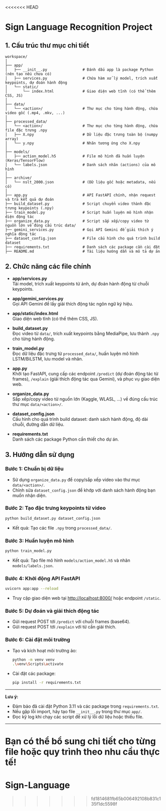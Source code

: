 <<<<<<< HEAD
# Sign Language Recognition Project

## 1. Cấu trúc thư mục chi tiết

```
workspace/
│
├── app/
│   ├── __init__.py                # Đánh dấu app là package Python (nên tạo nếu chưa có)
│   ├── services.py                # Chứa hàm xử lý model, trích xuất keypoints, dự đoán hành động
│   └── static/
│       └── index.html             # Giao diện web tĩnh (có thể thêm CSS, JS)
│
├── data/
│   └── <action>/                  # Thư mục cho từng hành động, chứa video gốc (.mp4, .mkv, ...)
│
├── processed_data/
│   └── <action>/                  # Thư mục cho từng hành động, chứa file đặc trưng .npy
│   ├── X.npy                      # Dữ liệu đặc trưng toàn bộ (numpy array)
│   └── y.npy                      # Nhãn tương ứng cho X.npy
│
├── models/
│   ├── action_model.h5            # File mô hình đã huấn luyện (Keras/TensorFlow)
│   └── labels.json                # Danh sách nhãn (actions) của mô hình
│
├── archive/
│   └── nslt_2000.json             # (Dữ liệu gốc hoặc metadata, nếu có)
│
├── app.py                         # API FastAPI chính, nhận request và trả kết quả dự đoán
├── build_dataset.py               # Script chuyển video thành đặc trưng keypoints (.npy)
├── train_model.py                 # Script huấn luyện mô hình nhận diện động tác
├── organize_data.py               # Script sắp xếp/copy video từ nguồn lớn về đúng cấu trúc data/
├── gemini_services.py             # Gọi API Gemini để giải thích ý nghĩa động tác
├── dataset_config.json            # File cấu hình cho quá trình build dataset
├── requirements.txt               # Danh sách các package cần cài đặt
├── README.md                      # Tài liệu hướng dẫn và mô tả dự án
```

## 2. Chức năng các file chính

- **app/services.py**  
  Tải model, trích xuất keypoints từ ảnh, dự đoán hành động từ chuỗi keypoints.

- **app/gemini_services.py**  
  Gọi API Gemini để lấy giải thích động tác ngôn ngữ ký hiệu.

- **app/static/index.html**  
  Giao diện web tĩnh (có thể thêm CSS, JS).

- **build_dataset.py**  
  Đọc video từ `data/`, trích xuất keypoints bằng MediaPipe, lưu thành `.npy` cho từng hành động.

- **train_model.py**  
  Đọc dữ liệu đặc trưng từ `processed_data/`, huấn luyện mô hình LSTM/BiLSTM, lưu model và nhãn.

- **app.py**  
  Khởi tạo FastAPI, cung cấp các endpoint `/predict` (dự đoán động tác từ frames), `/explain` (giải thích động tác qua Gemini), và phục vụ giao diện web.

- **organize_data.py**  
  Sắp xếp/copy video từ nguồn lớn (Kaggle, WLASL, ...) về đúng cấu trúc thư mục `data/<action>/`.

- **dataset_config.json**  
  Cấu hình cho quá trình build dataset: danh sách hành động, độ dài chuỗi, đường dẫn dữ liệu.

- **requirements.txt**  
  Danh sách các package Python cần thiết cho dự án.

## 3. Hướng dẫn sử dụng

### Bước 1: Chuẩn bị dữ liệu
- Sử dụng `organize_data.py` để copy/sắp xếp video vào thư mục `data/<action>/`.
- Chỉnh sửa `dataset_config.json` để khớp với danh sách hành động bạn muốn nhận diện.

### Bước 2: Tạo đặc trưng keypoints từ video
```sh
python build_dataset.py dataset_config.json
```
- Kết quả: Tạo các file `.npy` trong `processed_data/`.

### Bước 3: Huấn luyện mô hình
```sh
python train_model.py
```
- Kết quả: Tạo file mô hình `models/action_model.h5` và nhãn `models/labels.json`.

### Bước 4: Khởi động API FastAPI
```sh
uvicorn app:app --reload
```
- Truy cập giao diện web tại [http://localhost:8000/](http://localhost:8000/) hoặc endpoint `/static`.

### Bước 5: Dự đoán và giải thích động tác
- Gửi request POST tới `/predict` với chuỗi frames (base64).
- Gửi request POST tới `/explain` với từ cần giải thích.

### Bước 6: Cài đặt môi trường
- Tạo và kích hoạt môi trường ảo:
  ```sh
  python -m venv venv
  .\venv\Scripts\activate
  ```
- Cài đặt các package:
  ```sh
  pip install -r requirements.txt
  ```

---

**Lưu ý:**  
- Đảm bảo đã cài đặt Python 3.11 và các package trong `requirements.txt`.
- Nếu gặp lỗi import, hãy tạo file `__init__.py` trong thư mục `app/`.
- Đọc kỹ log khi chạy các script để xử lý lỗi dữ liệu hoặc thiếu file.

---
Bạn có thể bổ sung chi tiết cho từng file hoặc quy trình theo nhu cầu thực tế!
=======
# Sign-Language
>>>>>>> fd1814681fb65b006492108b831c135f1dc5598f

